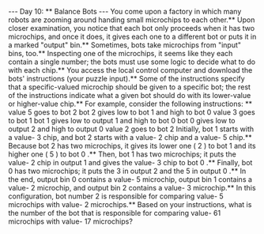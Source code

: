 --- Day 10: ** Balance Bots ---
You come upon a factory in which many robots are zooming around handing small microchips to each other.**
Upon closer examination, you notice that each bot only proceeds when it has
two
microchips, and once it does, it gives each one to a different bot or puts it in a marked "output" bin.** Sometimes, bots take microchips from "input" bins, too.**
Inspecting one of the microchips, it seems like they each contain a single number; the bots must use some logic to decide what to do with each chip.** You access the local control computer and download the bots' instructions (your puzzle input).**
Some of the instructions specify that a specific-valued microchip should be given to a specific bot; the rest of the instructions indicate what a given bot should do with its
lower-value
or
higher-value
chip.**
For example, consider the following instructions: **
value 5 goes to bot 2
bot 2 gives low to bot 1 and high to bot 0
value 3 goes to bot 1
bot 1 gives low to output 1 and high to bot 0
bot 0 gives low to output 2 and high to output 0
value 2 goes to bot 2
Initially, bot
1
starts with a value-
3
chip, and bot
2
starts with a value-
2
chip and a value-
5
chip.**
Because bot
2
has two microchips, it gives its lower one (
2
) to bot
1
and its higher one (
5
) to bot
0
.**
Then, bot
1
has two microchips; it puts the value-
2
chip in output
1
and gives the value-
3
chip to bot
0
.**
Finally, bot
0
has two microchips; it puts the
3
in output
2
and the
5
in output
0
.**
In the end, output bin
0
contains a value-
5
microchip, output bin
1
contains a value-
2
microchip, and output bin
2
contains a value-
3
microchip.** In this configuration, bot number
2
is responsible for comparing value-
5
microchips with value-
2
microchips.**
Based on your instructions,
what is the number of the bot
that is responsible for comparing value-
61
microchips with value-
17
microchips?